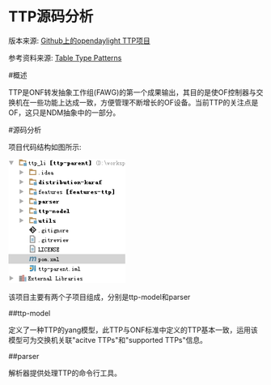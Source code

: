 TTP源码分析
===========

版本来源: [Github上的opendaylight TTP项目](https://github.com/opendaylight/ttp)

参考资料来源: [Table Type Patterns](https://wiki.opendaylight.org/view/Table_Type_Patterns)

#概述

TTP是ONF转发抽象工作组(FAWG)的第一个成果输出，其目的是使OF控制器与交换机在一些功能上达成一致，方便管理不断增长的OF设备。当前TTP的关注点是OF，这只是NDM抽象中的一部分。

#源码分析

项目代码结构如图所示:

![project code structure](https://github.com/hxfirefox/Opendaylight/blob/master/Lithium/resource/ttp_code_struct.jpg)

该项目主要有两个子项目组成，分别是ttp-model和parser

##ttp-model

定义了一种TTP的yang模型，此TTP与ONF标准中定义的TTP基本一致，运用该模型可为交换机关联"acitve TTPs"和"supported TTPs"信息。

##parser

解析器提供处理TTP的命令行工具。
